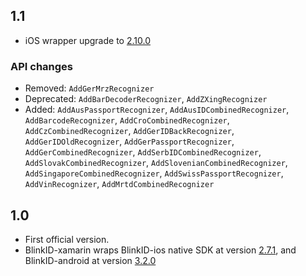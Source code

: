 ## 1.1

- iOS wrapper upgrade to [2.10.0](https://github.com/BlinkID/blinkid-ios/releases/tag/v2.10.0)

### API changes

- Removed: `AddGerMrzRecognizer`
- Deprecated: `AddBarDecoderRecognizer`, `AddZXingRecognizer`
- Added: `AddAusPassportRecognizer`, `AddAusIDCombinedRecognizer`, `AddBarcodeRecognizer`, `AddCroCombinedRecognizer`, `AddCzCombinedRecognizer`, `AddGerIDBackRecognizer`, `AddGerIDOldRecognizer`, `AddGerPassportRecognizer`, `AddGerCombinedRecognizer`, `AddSerbIDCombinedRecognizer`, `AddSlovakCombinedRecognizer`, `AddSlovenianCombinedRecognizer`, `AddSingaporeCombinedRecognizer`, `AddSwissPassportRecognizer`, `AddVinRecognizer`, `AddMrtdCombinedRecognizer`

## 1.0

- First official version. 
- BlinkID-xamarin wraps BlinkID-ios native SDK at version [2.7.1](https://github.com/BlinkID/blinkid-ios/releases/tag/v2.7.1), and BlinkID-android at version [3.2.0](https://github.com/BlinkID/blinkid-android/releases/tag/v3.2.0)
